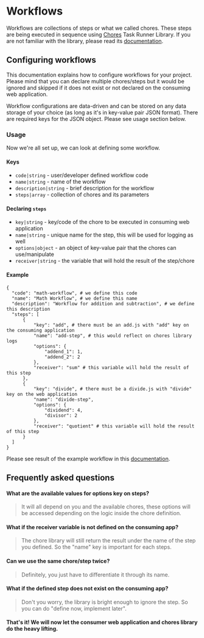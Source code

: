 # Workflows

Workflows are collections of steps or what we called chores. These steps are being executed in sequence using [Chores](https://gitlab.com/jnmrclmbsjse/choresjs/-/blob/master/README.md) Task Runner Library. If you are not familiar with the library, please read its [documentation](https://gitlab.com/jnmrclmbsjse/choresjs/-/blob/master/README.md).

## Configuring workflows

This documentation explains how to configure workflows for your project. Please mind that you can declare multiple chores/steps but it would be ignored and skipped if it does not exist or not declared on the consuming web application.

Workflow configurations are data-driven and can be stored on any data storage of your choice (as long as it's in key-value pair JSON format). There are required keys for the JSON object. Please see usage section below.

### Usage
Now we're all set up, we can look at defining some workflow.

#### Keys
- `code|string` - user/developer defined workflow code
- `name|string` - name of the workflow
- `description|string` - brief description for the workflow
- `steps|array` - collection of chores and its parameters

#### Declaring `steps`
- `key|string` - key/code of the chore to be executed in consuming web application
- `name|string` - unique name for the step, this will be used for logging as well
- `options|object` - an object of key-value pair that the chores can use/manipulate
- `receiver|string` - the variable that will hold the result of the step/chore

#### Example
```
{
  "code": "math-workflow", # we define this code
  "name": "Math Workflow", # we define this name
  "description": "Workflow for addition and subtraction", # we define this description
  "steps": [
      {
          "key": "add", # there must be an add.js with "add" key on the consuming application
          "name": "add-step", # this would reflect on chores library logs
          "options": {
              "addend_1": 1,
              "addend_2": 2
          },
          "receiver": "sum" # this variable will hold the result of this step
      },
      {
          "key": "divide", # there must be a divide.js with "divide" key on the web application
          "name": "divide-step",
          "options": {
              "dividend": 4,
              "divisor": 2
          },
          "receiver": "quotient" # this variable will hold the result of this step
      }
  ]
}
```
Please see result of the example workflow in this [documentation](https://gitlab.com/jnmrclmbsjse/choresjs/-/blob/master/docs/STEPS.md#walkthrough-examples).

## Frequently asked questions
#### What are the available values for options key on steps?
> It will all depend on you and the available chores, these options will be accessed depending on the logic inside the chore definition.
#### What if the receiver variable is not defined on the consuming app?
> The chore library will still return the result under the name of the step you defined. So the "name" key is important for each steps.
#### Can we use the same chore/step twice?
> Definitely, you just have to differentiate it through its name.
#### What if the defined step does not exist on the consuming app?
> Don't you worry, the library is bright enough to ignore the step. So you can do "define now, implement later".

#### That's it! We will now let the consumer web application and chores library do the heavy lifting.
